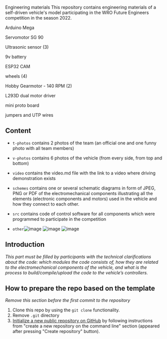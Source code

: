 Engineering materials
This repository contains engineering materials of a self-driven vehicle's model participating in the WRO Future Engineers competition in the season 2022.

Arduino Mega

Servomotor SG 90

Ultrasonic sensor (3)

9v battery

ESP32 CAM

wheels (4)

Hobby Gearmotor - 140 RPM (2)

L293D dual motor driver 

mini proto board 

jumpers and UTP wires 


## Content

* `t-photos` contains 2 photos of the team (an official one and one funny photo with all team members)

* `v-photos` contains 6 photos of the vehicle (from every side, from top and bottom)
* `video` contains the video.md file with the link to a video where driving demonstration exists
* `schemes` contains one or several schematic diagrams in form of JPEG, PNG or PDF of the electromechanical components illustrating all the elements (electronic components and motors) used in the vehicle and how they connect to each other.
* `src` contains code of control software for all components which were programmed to participate in the competition

* `other`![image](https://github.com/megasinser/CJL/assets/172218545/e6488643-3f07-460e-a66f-e38325339d0d) ![image](https://github.com/megasinser/CJL/assets/172218545/60036aba-ae2b-4365-8bf6-343d4149d472) ![image](https://github.com/megasinser/CJL/assets/172218545/1023b9ff-cf79-4327-85df-4dd405180b8e)




## Introduction

_This part must be filled by participants with the technical clarifications about the code: which modules the code consists of, how they are related to the electromechanical components of the vehicle, and what is the process to build/compile/upload the code to the vehicle’s controllers._



## How to prepare the repo based on the template

_Remove this section before the first commit to the repository_

1. Clone this repo by using the `git clone` functionality.
2. Remove `.git` directory
3. [Initialize a new public repository on GitHub](https://github.com/new) by following instructions from "create a new repository on the command line" section (appeared after pressing "Create repository" button).

